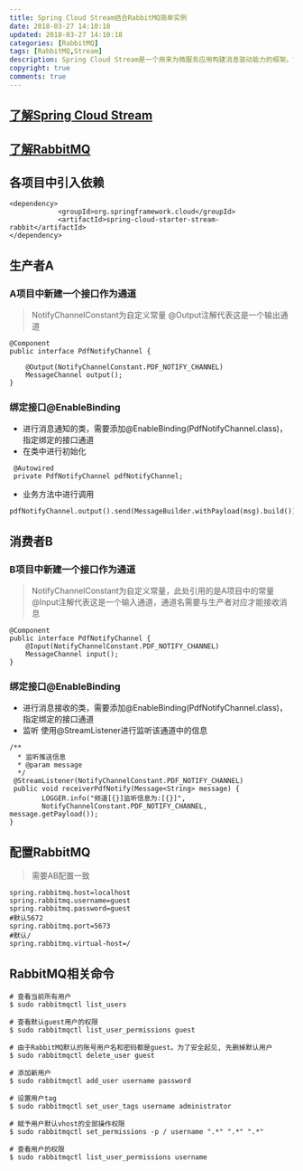 ```yaml
---
title: Spring Cloud Stream结合RabbitMQ简单实例
date: 2018-03-27 14:10:18
updated: 2018-03-27 14:10:18
categories: [RabbitMQ]
tags: [RabbitMQ,Stream]
description: Spring Cloud Stream是一个用来为微服务应用构建消息驱动能力的框架。它可以基于Spring Boot 来创建独立的，可用于生产的Spring 应用程序。他通过使用Spring Integration来连接消息代理中间件以实现消息事件驱动。Spring Cloud Stream 为一些供应商的消息中间件产品提供了个性化的自动化配置实现，引用了发布-订阅、消费组、分区的三个核心概念。目前仅支持RabbitMQ、Kafka。
copyright: true
comments: true
---
```

<!-- more -->
## [了解Spring Cloud Stream](https://springcloud.cc/spring-cloud-dalston.html#_spring_cloud_stream)
## [了解RabbitMQ](http://blog.linzhongtai.cn/2018/03/%E4%B9%9D%E6%B5%85%E4%B8%80%E6%B7%B1%E4%B9%8BRabbitMQ/)
## 各项目中引入依赖
```
<dependency>
            <groupId>org.springframework.cloud</groupId>
            <artifactId>spring-cloud-starter-stream-rabbit</artifactId>
</dependency>
```
## 生产者A
### A项目中新建一个接口作为通道
> NotifyChannelConstant为自定义常量
> @Output注解代表这是一个输出通道

```
@Component
public interface PdfNotifyChannel {

    @Output(NotifyChannelConstant.PDF_NOTIFY_CHANNEL)
    MessageChannel output();
}
```

### 绑定接口@EnableBinding
* 进行消息通知的类，需要添加@EnableBinding(PdfNotifyChannel.class)，指定绑定的接口通道
* 在类中进行初始化
```
 @Autowired
 private PdfNotifyChannel pdfNotifyChannel;
```
* 业务方法中进行调用
```
pdfNotifyChannel.output().send(MessageBuilder.withPayload(msg).build());
```
## 消费者B

### B项目中新建一个接口作为通道
> NotifyChannelConstant为自定义常量，此处引用的是A项目中的常量
> @Input注解代表这是一个输入通道，通道名需要与生产者对应才能接收消息
```
@Component
public interface PdfNotifyChannel {
    @Input(NotifyChannelConstant.PDF_NOTIFY_CHANNEL)
    MessageChannel input();
}
```
### 绑定接口@EnableBinding
* 进行消息接收的类，需要添加@EnableBinding(PdfNotifyChannel.class)，指定绑定的接口通道
* 监听
使用@StreamListener进行监听该通道中的信息
```
/**
  * 监听推送信息
  * @param message
  */
 @StreamListener(NotifyChannelConstant.PDF_NOTIFY_CHANNEL)
 public void receiverPdfNotify(Message<String> message) {
        LOGGER.info("频道[{}]监听信息为:[{}]", 
        NotifyChannelConstant.PDF_NOTIFY_CHANNEL, message.getPayload());  
}
```

## 配置RabbitMQ
> 需要AB配置一致
```
spring.rabbitmq.host=localhost
spring.rabbitmq.username=guest
spring.rabbitmq.password=guest
#默认5672
spring.rabbitmq.port=5673
#默认/
spring.rabbitmq.virtual-host=/
```
## RabbitMQ相关命令
```
# 查看当前所有用户
$ sudo rabbitmqctl list_users

# 查看默认guest用户的权限
$ sudo rabbitmqctl list_user_permissions guest

# 由于RabbitMQ默认的账号用户名和密码都是guest。为了安全起见, 先删掉默认用户
$ sudo rabbitmqctl delete_user guest

# 添加新用户
$ sudo rabbitmqctl add_user username password

# 设置用户tag
$ sudo rabbitmqctl set_user_tags username administrator

# 赋予用户默认vhost的全部操作权限
$ sudo rabbitmqctl set_permissions -p / username ".*" ".*" ".*"

# 查看用户的权限
$ sudo rabbitmqctl list_user_permissions username
```